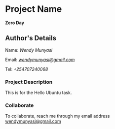 # Project Name
**Zero Day**

## Author's Details
Name: *Wendy Munyasi*

Email: *wendymunyasi@gmail.com*

Tel: *+254707240068*


### Project Description
This is for the Hello Ubuntu task.

### Collaborate

To collaborate, reach me through my email address wendymunyasi@gmail.com